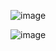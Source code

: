 ![image](https://user-images.githubusercontent.com/97913101/196635473-d44e1d53-bf87-4397-b521-adb65d521f5a.png)


![image](https://user-images.githubusercontent.com/97913101/196635320-61619069-b555-4dc0-8e38-33b940d25794.png)
